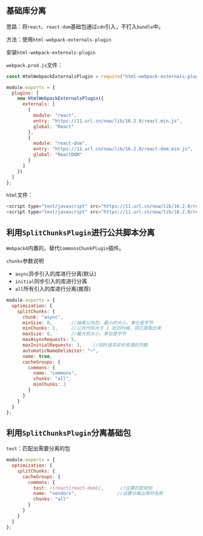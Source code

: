 ## 基础库分离

思路：将`react`、`react-dom`基础包通过`cdn`引入，不打入`bundle`中。

方法：使用`html-webpack-externals-plugin`

安装`html-webpack-externals-plugin`

`webpack.prod.js`文件：

```js
const HtmlWebpackExternalsPlugin = require("html-webpack-externals-plugin")

module.exports = {
  plugins: [
    new HtmlWebpackExternalsPlugin({
      externals: [
        {
          module: "react",
          entry: "https://11.url.cn/now/lib/16.2.0/react.min.js",
          global: "React"
        },
        {
          module: "react-dom",
          entry: "https://11.url.cn/now/lib/16.2.0/react-dom.min.js",
          global: "ReactDOM"
        }
      ]
    })
  ]
};
```

`html`文件：

```js
<script type="text/javascript" src="https://11.url.cn/now/lib/16.2.0/react.min.js"></script>
<script type="text/javascript" src="https://11.url.cn/now/lib/16.2.0/react-dom.min.js"></script>
```

## 利用`SplitChunksPlugin`进行公共脚本分离

`Webpack4`内置的，替代`CommonsChunkPlugin`插件。

`chunks`参数说明
* `async`异步引入的库进行分离(默认)
* `initial`同步引入的库进行分离
* `all`所有引入的库进行分离(推荐)

```js
module.exports = {
  optimization: {
    splitChunks: {
      chunk: "async",
      minSize: 0,       //抽离公共包，最小的大小，单位是字节
      minChunks: 1,     //公共代码大于 1 处的时候，将它提取出来
      maxSize: 0,       //最大的大小，单位是字节
      maxAsyncRequests: 5,
      maxInitialRequests: 3,    //同时请求异步资源的次数
      automaticNameDelimiter: "~",
      name: true,
      cacheGroups: {
        commons: {
          name: "commons",
          chunks: "all",
          minChunks: 2
        }
      }
    }
  }
};
```

## 利用`SplitChunksPlugin`分离基础包

`test`：匹配出需要分离的包

```js
module.exports = {
  optimization: {
    splitChunks: {
      cacheGroups: {
        commons: {
          test: /(react|react-dom)/,      //设置匹配规则
          name: "vendors",               //设置分离出来的名称
          chunks: "all"
        }
      }
    }
  }
};
```
